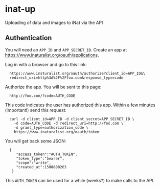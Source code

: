 # inat-up

Uploading of data and images to iNat via the API

## Authentication

You will need an `APP_ID` and `APP_SECRET_ID`. Create an app at <https://www.inaturalist.org/oauth/applications>.  

Log in with a browser and go to this link:

      https://www.inaturalist.org/oauth/authorize?client_id=APP_ID&\
      redirect_uri=http%3A%2F%2Ffoo.com&response_type=code

Authorize the app. You will be sent to this page:

      http://foo.com/?code=AUTH_CODE

This code indicates the user has authorized this app. Within a few
minutes (important!) send this request:
      
      curl -d client_id=APP_ID -d client_secret=APP_SECRET_ID \
        -d code=AUTH_CODE -d redirect_uri=http://foo.com \
        -d grant_type=authorization_code \
        https://www.inaturalist.org/oauth/token

You will get back some JSON:

      {
         "access_token":"AUTH_TOKEN",
         "token_type":"bearer",
         "scope":"write",
         "created_at":1508880263
       }

This `AUTH_TOKEN` can be used for a while (weeks?) to make calls to the API. 
